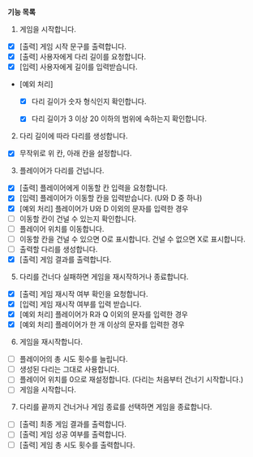 

**기능 목록**
1. 게임을 시작합니다. 
- [x] [출력] 게임 시작 문구를 출력합니다. 
- [x] [출력] 사용자에게 다리 길이를 요청합니다. 
- [x] [입력] 사용자에게 길이를 입력받습니다. 
- [예외 처리]
  - [x] 다리 길이가 숫자 형식인지 확인합니다. 
  - [x] 다리 길이가 3 이상 20 이하의 범위에 속하는지 확인합니다. 


2. 다리 길이에 따라 다리를 생성합니다.
- [x] 무작위로 위 칸, 아래 칸을 설정합니다. 
 
3. 플레이어가 다리를 건넙니다. 
- [x] [출력] 플레이어에게 이동할 칸 입력을 요청합니다. 
- [x] [입력] 플레이어가 이동할 칸을 입력받습니다. (U와 D 중 하나) 
- [x] [예외 처리] 플레이어가 U와 D 이외의 문자를 입력한 경우
- [ ] 이동할 칸이 건널 수 있는지 확인합니다. 
- [ ] 플레이어 위치를 이동합니다. 
- [ ] 이동할 칸을 건널 수 있으면 O로 표시합니다. 건널 수 없으면 X로 표시합니다. 
- [ ] 출력할 다리를 생성합니다. 
- [x] [출력] 게임 결과를 출력합니다.

5. 다리를 건너다 실패하면 게임을 재시작하거나 종료합니다.
- [x] [출력] 게임 재시작 여부 확인을 요청합니다. 
- [x] [입력] 게임 재시작 여부를 입력 받습니다.
- [x] [예외 처리] 플레이어가 R과 Q 이외의 문자를 입력한 경우
- [x] [예외 처리] 플레이어가 한 개 이상의 문자를 입력한 경우 

6. 게임을 재시작합니다. 
- [ ] 플레이어의 총 시도 횟수를 늘립니다. 
- [ ] 생성된 다리는 그대로 사용합니다. 
- [ ] 플레이어 위치를 0으로 재설정합니다. (다리는 처음부터 건너기 시작합니다.) 
- [ ] 게임을 시작합니다. 

7. 다리를 끝까지 건너거나 게임 종료를 선택하면 게임을 종료합니다.
- [ ] [출력] 최종 게임 결과를 출력합니다. 
- [ ] [출력] 게임 성공 여부를 출력합니다. 
- [ ] [출력] 게임 총 시도 횟수를 출력합니다. 
